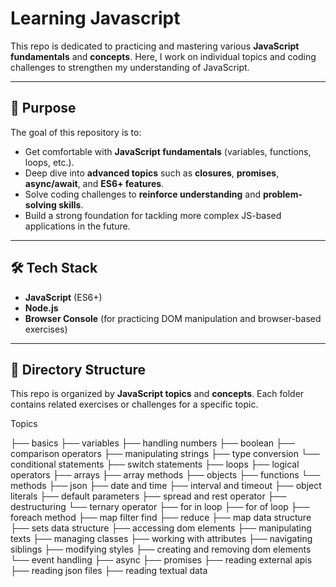 # Learning Javascript

This repo is dedicated to practicing and mastering various **JavaScript fundamentals** and **concepts**. 
Here, I work on individual topics and coding challenges to strengthen my understanding of JavaScript.

---

## 📌 Purpose

The goal of this repository is to:
- Get comfortable with **JavaScript fundamentals** (variables, functions, loops, etc.).
- Deep dive into **advanced topics** such as **closures**, **promises**, **async/await**, and **ES6+ features**.
- Solve coding challenges to **reinforce understanding** and **problem-solving skills**.
- Build a strong foundation for tackling more complex JS-based applications in the future.

---

## 🛠️ Tech Stack

- **JavaScript** (ES6+)
- **Node.js** 
- **Browser Console** (for practicing DOM manipulation and browser-based exercises)

---

## 📂 Directory Structure

This repo is organized by **JavaScript topics** and **concepts**. Each folder contains related exercises or challenges for a specific topic.

Topics

├── basics
├── variables
├── handling numbers
├── boolean
├── comparison operators
├── manipulating strings
├── type conversion
└── conditional statements
├── switch statements
├── loops
├── logical operators
├── arrays
├── array methods
├── objects
├── functions
└── methods
├── json
├── date and time
├── interval and timeout
├── object literals
├── default parameters
├── spread and rest operator
├── destructuring
└── ternary operator
├── for in loop
├── for of loop
├── foreach method
├── map filter find
├── reduce
├── map data structure
├── sets data structure
├── accessing dom elements
├── manipulating texts
├── managing classes
├── working with attributes
├── navigating siblings
├── modifying styles
├── creating and removing dom elements
└── event handling
├── async
├── promises
├── reading external apis
├── reading json files
├── reading textual data











